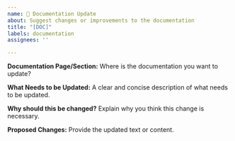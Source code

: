 ```yaml
---
name: 🔖 Documentation Update
about: Suggest changes or improvements to the documentation
title: "[DOC]"
labels: documentation
assignees: ''

---
```


**Documentation Page/Section:**
Where is the documentation you want to update?

**What Needs to be Updated:**
A clear and concise description of what needs to be updated.

**Why should this be changed?**
Explain why you think this change is necessary.

**Proposed Changes:**
Provide the updated text or content.
